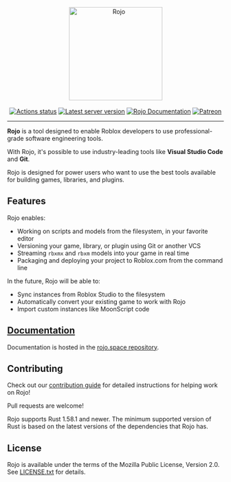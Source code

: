<div align="center">
    <a href="https://rojo.space"><img src="assets/logo-512.png" alt="Rojo" height="217" /></a>
</div>

<div>&nbsp;</div>

<div align="center">
    <a href="https://github.com/rojo-rbx/rojo/actions"><img src="https://github.com/rojo-rbx/rojo/workflows/CI/badge.svg" alt="Actions status" /></a>
    <a href="https://crates.io/crates/rojo"><img src="https://img.shields.io/crates/v/rojo.svg?label=latest%20release" alt="Latest server version" /></a>
    <a href="https://rojo.space/docs"><img src="https://img.shields.io/badge/docs-website-brightgreen.svg" alt="Rojo Documentation" /></a>
    <a href="https://www.patreon.com/lpghatguy"><img src="https://img.shields.io/badge/sponsor-patreon-red" alt="Patreon" /></a>
</div>

<hr />

**Rojo** is a tool designed to enable Roblox developers to use professional-grade software engineering tools.

With Rojo, it's possible to use industry-leading tools like **Visual Studio Code** and **Git**.

Rojo is designed for power users who want to use the best tools available for building games, libraries, and plugins.

## Features
Rojo enables:

* Working on scripts and models from the filesystem, in your favorite editor
* Versioning your game, library, or plugin using Git or another VCS
* Streaming `rbxmx` and `rbxm` models into your game in real time
* Packaging and deploying your project to Roblox.com from the command line

In the future, Rojo will be able to:

* Sync instances from Roblox Studio to the filesystem
* Automatically convert your existing game to work with Rojo
* Import custom instances like MoonScript code

## [Documentation](https://rojo.space/docs)
Documentation is hosted in the [rojo.space repository](https://github.com/rojo-rbx/rojo.space).

## Contributing
Check out our [contribution guide](CONTRIBUTING.md) for detailed instructions for helping work on Rojo!

Pull requests are welcome!

Rojo supports Rust 1.58.1 and newer. The minimum supported version of Rust is based on the latest versions of the dependencies that Rojo has.

## License
Rojo is available under the terms of the Mozilla Public License, Version 2.0. See [LICENSE.txt](LICENSE.txt) for details.